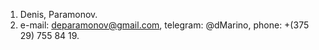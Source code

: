 1. Denis, Paramonov.
2. e-mail: deparamonov@gmail.com, telegram: @dMarino, phone: +(375 29) 755 84 19.
